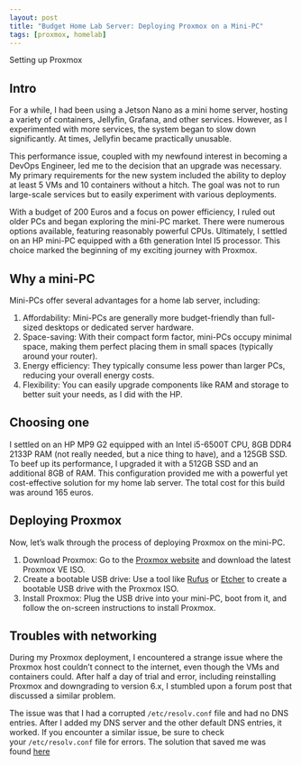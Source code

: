 ```yaml
---
layout: post
title: "Budget Home Lab Server: Deploying Proxmox on a Mini-PC"
tags: [proxmox, homelab]
---
```


Setting up Proxmox

## Intro

For a while, I had been using a Jetson Nano as a mini home server, hosting a variety of containers, Jellyfin, Grafana, and other services. However, as I experimented with more services, the system began to slow down significantly. At times, Jellyfin became practically unusable.

This performance issue, coupled with my newfound interest in becoming a DevOps Engineer, led me to the decision that an upgrade was necessary. My primary requirements for the new system included the ability to deploy at least 5 VMs and 10 containers without a hitch. The goal was not to run large-scale services but to easily experiment with various deployments.

With a budget of 200 Euros and a focus on power efficiency, I ruled out older PCs and began exploring the mini-PC market. There were numerous options available, featuring reasonably powerful CPUs. Ultimately, I settled on an HP mini-PC equipped with a 6th generation Intel I5 processor. This choice marked the beginning of my exciting journey with Proxmox.

## Why a mini-PC

Mini-PCs offer several advantages for a home lab server, including:

1. Affordability: Mini-PCs are generally more budget-friendly than full-sized desktops or dedicated server hardware.
2. Space-saving: With their compact form factor, mini-PCs occupy minimal space, making them perfect placing them in small spaces (typically around your router).
3. Energy efficiency: They typically consume less power than larger PCs, reducing your overall energy costs.
4. Flexibility: You can easily upgrade components like RAM and storage to better suit your needs, as I did with the HP.

## Choosing one

I settled on an HP MP9 G2 equipped with an Intel i5-6500T CPU, 8GB DDR4 2133P RAM (not really needed, but a nice thing to have), and a 125GB SSD. To beef up its performance, I upgraded it with a 512GB SSD and an additional 8GB of RAM. This configuration provided me with a powerful yet cost-effective solution for my home lab server. The total cost for this build was around 165 euros.

## Deploying Proxmox

Now, let’s walk through the process of deploying Proxmox on the mini-PC.

1. Download Proxmox: Go to the [Proxmox website](https://www.proxmox.com/en/downloads) and download the latest Proxmox VE ISO.
2. Create a bootable USB drive: Use a tool like [Rufus](https://rufus.ie/en/) or [Etcher](https://www.balena.io/etcher) to create a bootable USB drive with the Proxmox ISO.
3. Install Proxmox: Plug the USB drive into your mini-PC, boot from it, and follow the on-screen instructions to install Proxmox.

## Troubles with networking

During my Proxmox deployment, I encountered a strange issue where the Proxmox host couldn’t connect to the internet, even though the VMs and containers could. After half a day of trial and error, including reinstalling Proxmox and downgrading to version 6.x, I stumbled upon a forum post that discussed a similar problem.

The issue was that I had a corrupted `/etc/resolv.conf` file and had no DNS entries. After I added my DNS server and the other default DNS entries, it worked. If you encounter a similar issue, be sure to check your `/etc/resolv.conf` file for errors. The solution that saved me was found [here](https://forum.proxmox.com/threads/proxmox-ve-7-2-3-host-cant-reach-internet-but-vms-can.109435/)
